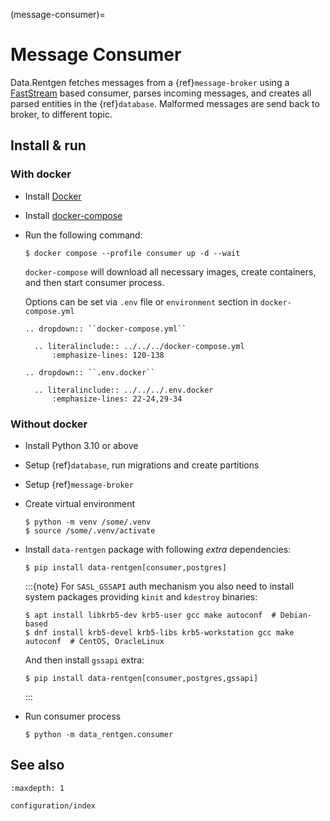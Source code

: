 (message-consumer)=

# Message Consumer

Data.Rentgen fetches messages from a {ref}`message-broker` using a [FastStream](https://faststream.airt.ai) based consumer, parses incoming messages,
and creates all parsed entities in the {ref}`database`. Malformed messages are send back to broker, to different topic.

## Install & run

### With docker

- Install [Docker](https://docs.docker.com/engine/install/)

- Install [docker-compose](https://github.com/docker/compose/releases/)

- Run the following command:

  ```console
  $ docker compose --profile consumer up -d --wait
  ```

  `docker-compose` will download all necessary images, create containers, and then start consumer process.

  Options can be set via `.env` file or `environment` section in `docker-compose.yml`

  ```{eval-rst}
  .. dropdown:: ``docker-compose.yml``

    .. literalinclude:: ../../../docker-compose.yml
        :emphasize-lines: 120-138
  ```

  ```{eval-rst}
  .. dropdown:: ``.env.docker``

    .. literalinclude:: ../../../.env.docker
        :emphasize-lines: 22-24,29-34
  ```

### Without docker

- Install Python 3.10 or above

- Setup {ref}`database`, run migrations and create partitions

- Setup {ref}`message-broker`

- Create virtual environment

  ```console
  $ python -m venv /some/.venv
  $ source /some/.venv/activate
  ```

- Install `data-rentgen` package with following *extra* dependencies:

  ```console
  $ pip install data-rentgen[consumer,postgres]
  ```

  :::{note}
  For `SASL_GSSAPI` auth mechanism you also need to install system packages providing `kinit` and `kdestroy` binaries:

  ```console
  $ apt install libkrb5-dev krb5-user gcc make autoconf  # Debian-based
  $ dnf install krb5-devel krb5-libs krb5-workstation gcc make autoconf  # CentOS, OracleLinux
  ```

  And then install `gssapi` extra:

  ```console
  $ pip install data-rentgen[consumer,postgres,gssapi]
  ```
  :::

- Run consumer process

  ```console
  $ python -m data_rentgen.consumer
  ```

## See also

```{toctree}
:maxdepth: 1

configuration/index
```
